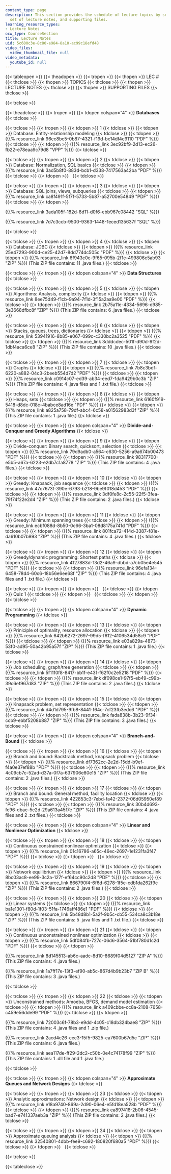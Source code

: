 ```yaml
---
content_type: page
description: This section provides the schedule of lecture topics by session, a complete
  set of lecture notes, and supporting files.
learning_resource_types:
- Lecture Notes
ocw_type: CourseSection
title: Lecture Notes
uid: 5c600c3e-8c80-e984-8a10-ac99c18efd48
video_files:
  video_thumbnail_file: null
video_metadata:
  youtube_id: null
---
```


{{< tableopen >}}
{{< theadopen >}}
{{< tropen >}}
{{< thopen >}}
LEC #
{{< thclose >}}
{{< thopen >}}
TOPICS
{{< thclose >}}
{{< thopen >}}
LECTURE NOTES
{{< thclose >}}
{{< thopen >}}
SUPPORTING FILES
{{< thclose >}}

{{< trclose >}}

{{< theadclose >}}
{{< tropen >}}
{{< tdopen colspan="4" >}}
**Databases**
{{< tdclose >}}

{{< trclose >}}
{{< tropen >}}
{{< tdopen >}}
1
{{< tdclose >}}
{{< tdopen >}}
Database: Entity-relationship modeling
{{< tdclose >}}
{{< tdopen >}}
({{% resource_link 96ec8bc5-0b87-4321-f19d-be14df4e9110 "PDF" %}})
{{< tdclose >}}
{{< tdopen >}}
({{% resource_link 3ec92bf9-2d13-ec26-fb22-e78eaa9c79d8 "VPP" %}})
{{< tdclose >}}

{{< trclose >}}
{{< tropen >}}
{{< tdopen >}}
2
{{< tdclose >}}
{{< tdopen >}}
Database: Normalization, SQL basics
{{< tdclose >}}
{{< tdopen >}}
({{% resource_link 3ad5b8f0-883d-bcb1-d338-7417563a42ba "PDF" %}})
{{< tdclose >}}
{{< tdopen >}}
 
{{< tdclose >}}

{{< trclose >}}
{{< tropen >}}
{{< tdopen >}}
3
{{< tdclose >}}
{{< tdopen >}}
Database: SQL joins, views, subqueries
{{< tdclose >}}
{{< tdopen >}}
({{% resource_link ca8f491f-5f7f-5733-5b87-a52700e54849 "PDF" %}})
{{< tdclose >}}
{{< tdopen >}}


({{% resource_link 3ada105f-182d-8d11-d0f6-ebb967c08442 "SQL" %}})

({{% resource_link 7d7c3ccb-9500-9363-1448-1eced135637f "SQL" %}})


{{< tdclose >}}

{{< trclose >}}
{{< tropen >}}
{{< tdopen >}}
4
{{< tdclose >}}
{{< tdopen >}}
Database: JDBC
{{< tdclose >}}
{{< tdopen >}}
({{% resource_link 25e47293-900d-ce25-42d7-8dd774dc505c "PDF" %}})
{{< tdclose >}}
{{< tdopen >}}
({{% resource_link 6f943c0c-9f65-095b-2f1e-499806c5ab93 "ZIP" %}}) (This ZIP file contains: 11 .java files.)
{{< tdclose >}}

{{< trclose >}}
{{< tropen >}}
{{< tdopen colspan="4" >}}
**Data Structures**
{{< tdclose >}}

{{< trclose >}}
{{< tropen >}}
{{< tdopen >}}
5
{{< tdclose >}}
{{< tdopen >}}
Algorithms: Analysis, complexity
{{< tdclose >}}
{{< tdopen >}}
({{% resource_link 8ee75d49-f1cb-9a94-7f1d-3f15a2aa9e00 "PDF" %}})
{{< tdclose >}}
{{< tdopen >}}
({{% resource_link 2b75a11e-4334-5696-d985-3e3668dfbc8f "ZIP" %}}) (This ZIP file contains: 6 .java files.)
{{< tdclose >}}

{{< trclose >}}
{{< tropen >}}
{{< tdopen >}}
6
{{< tdclose >}}
{{< tdopen >}}
Stacks, queues, trees, dictionaries
{{< tdclose >}}
{{< tdopen >}}
({{% resource_link 53941916-8b85-e067-099c-c330bc2a3525 "PDF" %}})
{{< tdclose >}}
{{< tdopen >}}
({{% resource_link 3dddcdec-501f-d90d-9f2d-1dbf4aca6ce8 "ZIP" %}}) (This ZIP file contains: 10 .java files.)
{{< tdclose >}}

{{< trclose >}}
{{< tropen >}}
{{< tdopen >}}
7
{{< tdclose >}}
{{< tdopen >}}
Graphs
{{< tdclose >}}
{{< tdopen >}}
({{% resource_link 7b8c3bdf-6220-a882-04c3-2beeb554d7d2 "PDF" %}})
{{< tdclose >}}
{{< tdopen >}}
({{% resource_link c0914c07-ed39-ab34-eed7-1da9429b0c3b "ZIP" %}}) (This ZIP file contains: 4 .java files and 1 .txt file.)
{{< tdclose >}}

{{< trclose >}}
{{< tropen >}}
{{< tdopen >}}
8
{{< tdclose >}}
{{< tdopen >}}
Heaps, sets
{{< tdclose >}}
{{< tdopen >}}
({{% resource_link 6160f919-5418-d8dc-018c-4babce8ad16e "PDF" %}})
{{< tdclose >}}
{{< tdopen >}}
({{% resource_link a825a758-79df-abc4-6c58-a01562983d3f "ZIP" %}}) (This ZIP file contains: 1 .java file.)
{{< tdclose >}}

{{< trclose >}}
{{< tropen >}}
{{< tdopen colspan="4" >}}
**Divide-and-Conquer and Greedy Algorithms**
{{< tdclose >}}

{{< trclose >}}
{{< tropen >}}
{{< tdopen >}}
9
{{< tdclose >}}
{{< tdopen >}}
Divide-conquer: Binary search, quicksort, selection
{{< tdclose >}}
{{< tdopen >}}
({{% resource_link 79d9adb0-a564-c630-5256-a9a674b00473 "PDF" %}})
{{< tdclose >}}
{{< tdopen >}}
({{% resource_link 98317700-e5b5-a67a-6223-e2db7c1a8778 "ZIP" %}}) (This ZIP file contains: 4 .java files.)
{{< tdclose >}}

{{< trclose >}}
{{< tropen >}}
{{< tdopen >}}
10
{{< tdclose >}}
{{< tdopen >}}
Greedy: Knapsack, job sequence
{{< tdclose >}}
{{< tdopen >}}
({{% resource_link 47c7673f-390e-6793-b218-9be9f018d453 "PDF" %}})
{{< tdclose >}}
{{< tdopen >}}
({{% resource_link 3df0fe8c-2c55-22f5-3fea-79f74f22e2d4 "ZIP" %}}) (This ZIP file contains: 2 .java files.)
{{< tdclose >}}

{{< trclose >}}
{{< tropen >}}
{{< tdopen >}}
11
{{< tdclose >}}
{{< tdopen >}}
Greedy: Minimum spanning trees
{{< tdclose >}}
{{< tdopen >}}
({{% resource_link ecbf088d-8b50-0c66-3ba1-08d8175a741d "PDF" %}})
{{< tdclose >}}
{{< tdopen >}}
({{% resource_link 801fca72-414d-3387-f81e-da610b07b993 "ZIP" %}}) (This ZIP file contains: 4 .java files.)
{{< tdclose >}}

{{< trclose >}}
{{< tropen >}}
{{< tdopen >}}
12
{{< tdclose >}}
{{< tdopen >}}
Greedy/dynamic programming: Shortest paths
{{< tdclose >}}
{{< tdopen >}}
({{% resource_link 4127883d-13d2-46a9-dbbd-a7cb05e4e545 "PDF" %}})
{{< tdclose >}}
{{< tdopen >}}
({{% resource_link 96efa134-6458-78d4-60c6-18b56e6ee68f "ZIP" %}}) (This ZIP file contains: 4 .java files and 1 .txt file.)
{{< tdclose >}}

{{< trclose >}}
{{< tropen >}}
{{< tdopen >}}
 
{{< tdclose >}}
{{< tdopen >}}
Quiz 1
{{< tdclose >}}
{{< tdopen >}}
 
{{< tdclose >}}
{{< tdopen >}}
 
{{< tdclose >}}

{{< trclose >}}
{{< tropen >}}
{{< tdopen colspan="4" >}}
**Dynamic Programming**
{{< tdclose >}}

{{< trclose >}}
{{< tropen >}}
{{< tdopen >}}
13
{{< tdclose >}}
{{< tdopen >}}
Priniciple of optimality, resource allocation
{{< tdclose >}}
{{< tdopen >}}
({{% resource_link 642b6272-2697-99d5-f612-4106534d58c9 "PDF" %}})
{{< tdclose >}}
{{< tdopen >}}
({{% resource_link e03a829a-4873-53f0-ad95-50a42b95a57f "ZIP" %}}) (This ZIP file contains: 1 .java file.)
{{< tdclose >}}

{{< trclose >}}
{{< tropen >}}
{{< tdopen >}}
14
{{< tdclose >}}
{{< tdopen >}}
Job scheduling, graph/tree generation
{{< tdclose >}}
{{< tdopen >}}
({{% resource_link 5f1110f8-8417-bb1f-e431-f62f0c2e5218 "PDF" %}})
{{< tdclose >}}
{{< tdopen >}}
({{% resource_link df098ce1-97f5-eb49-c99b-39c6ef967d83 "ZIP" %}}) (This ZIP file contains: 2 .java files.)
{{< tdclose >}}

{{< trclose >}}
{{< tropen >}}
{{< tdopen >}}
15
{{< tdclose >}}
{{< tdopen >}}
Knapsack problem, set representation
{{< tdclose >}}
{{< tdopen >}}
({{% resource_link d4d1d795-9fb8-8441-f64c-7cf23fb3edc6 "PDF" %}})
{{< tdclose >}}
{{< tdopen >}}
({{% resource_link fada838b-3b23-9f34-ccb9-ebbf5208b887 "ZIP" %}}) (This ZIP file contains: 3 .java files.)
{{< tdclose >}}

{{< trclose >}}
{{< tropen >}}
{{< tdopen colspan="4" >}}
**Branch-and-Bound**
{{< tdclose >}}

{{< trclose >}}
{{< tropen >}}
{{< tdopen >}}
16
{{< tdclose >}}
{{< tdopen >}}
Branch and bound: Backtrack method, knapsack problem
{{< tdclose >}}
{{< tdopen >}}
({{% resource_link df7362cc-2e2d-15dd-b9ef-f4a0e37ef88b "PDF" %}})
{{< tdclose >}}
{{< tdopen >}}
({{% resource_link 4c09cb7c-52ad-d37a-0f7a-637906e80e15 "ZIP" %}}) (This ZIP file contains: 2 .java files.)
{{< tdclose >}}

{{< trclose >}}
{{< tropen >}}
{{< tdopen >}}
17
{{< tdclose >}}
{{< tdopen >}}
Branch and bound: General method, facility location
{{< tdclose >}}
{{< tdopen >}}
({{% resource_link 422853c3-7ebd-fa42-2372-06d05950ef89 "PDF" %}})
{{< tdclose >}}
{{< tdopen >}}
({{% resource_link 30b4d693-fc96-dbac-5e2d-29a613a45f7e "ZIP" %}}) (This ZIP file contains: 4 .java files and 2 .txt files.)
{{< tdclose >}}

{{< trclose >}}
{{< tropen >}}
{{< tdopen colspan="4" >}}
**Linear and Nonlinear Optimization**
{{< tdclose >}}

{{< trclose >}}
{{< tropen >}}
{{< tdopen >}}
18
{{< tdclose >}}
{{< tdopen >}}
Continuous constrained nonlinear optimization
{{< tdclose >}}
{{< tdopen >}}
({{% resource_link 01c16786-a65c-46ec-2697-1e1231fa3f47 "PDF" %}})
{{< tdclose >}}
{{< tdopen >}}
 
{{< tdclose >}}

{{< trclose >}}
{{< tropen >}}
{{< tdopen >}}
19
{{< tdclose >}}
{{< tdopen >}}
Network equilibrium
{{< tdclose >}}
{{< tdopen >}}
({{% resource_link 8bc03ac8-ee99-3c2a-127f-ef64cc90c2d8 "PDF" %}})
{{< tdclose >}}
{{< tdopen >}}
({{% resource_link 866790f4-6f6d-6278-1f5e-cdb1da262f9c "ZIP" %}}) (This ZIP file contains: 2 .java files.)
{{< tdclose >}}

{{< trclose >}}
{{< tropen >}}
{{< tdopen >}}
20
{{< tdclose >}}
{{< tdopen >}}
Linear systems
{{< tdclose >}}
{{< tdopen >}}
({{% resource_link ba1e1301-f80d-1f03-51fa-1746aff486e1 "PDF" %}})
{{< tdclose >}}
{{< tdopen >}}
({{% resource_link 5b48d8b1-5a2f-9b5c-cb55-534ca8c3b18e "ZIP" %}}) (This ZIP file contains: 5 .java files and 1 .txt file.)
{{< tdclose >}}

{{< trclose >}}
{{< tropen >}}
{{< tdopen >}}
21
{{< tdclose >}}
{{< tdopen >}}
Continuous unconstrained nonlinear optimization
{{< tdclose >}}
{{< tdopen >}}
({{% resource_link 5df084fb-727c-06d6-3564-51bf780d1c2d "PDF" %}})
{{< tdclose >}}
{{< tdopen >}}


({{% resource_link 8d145513-ab6c-aadc-8d10-8689f04d5127 "ZIP A" %}}) (This ZIP file contains: 4 .java files.)

({{% resource_link 1a7ff17e-13f3-ef90-ab5c-867d4b9b23b7 "ZIP B" %}}) (This ZIP file contains: 3 .java files.)


{{< tdclose >}}

{{< trclose >}}
{{< tropen >}}
{{< tdopen >}}
22
{{< tdclose >}}
{{< tdopen >}}
Unconstrained methods: Amoeba, BFGS, demand model estimation
{{< tdclose >}}
{{< tdopen >}}
({{% resource_link a409cbbe-cc8a-2108-7658-c459e56dde99 "PDF" %}})
{{< tdclose >}}
{{< tdopen >}}


({{% resource_link 72003c6f-78b3-e9dd-4c05-c18db324bae8 "ZIP" %}}) (This ZIP file contains: 4 .java files and 1 .zip file.)

({{% resource_link 2acd4c26-cec3-15f5-9825-ca7600b67d5c "ZIP" %}}) (This ZIP file contains: 6 .java files.) 

({{% resource_link aea117de-ff29-2dc2-c50b-0e4c74178f99 "ZIP" %}}) (This ZIP file contains: 1 .dll file and 1 .java file.)


{{< tdclose >}}

{{< trclose >}}
{{< tropen >}}
{{< tdopen colspan="4" >}}
**Approximate Queues and Network Designs**
{{< tdclose >}}

{{< trclose >}}
{{< tropen >}}
{{< tdopen >}}
23
{{< tdclose >}}
{{< tdopen >}}
Analytic approximations: Network design
{{< tdclose >}}
{{< tdopen >}}
({{% resource_link e18a9740-869a-2d90-06e4-e5fd18ea528b "PDF" %}})
{{< tdclose >}}
{{< tdopen >}}
({{% resource_link ea897418-2b06-4545-bad7-e741337aeb3a "ZIP" %}}) (This ZIP file contains: 2 .java files.)
{{< tdclose >}}

{{< trclose >}}
{{< tropen >}}
{{< tdopen >}}
24
{{< tdclose >}}
{{< tdopen >}}
Approximate queuing analysis
{{< tdclose >}}
{{< tdopen >}}
({{% resource_link 32540801-4dbb-fee9-c692-180820f680a5 "PDF" %}})
{{< tdclose >}}
{{< tdopen >}}
 
{{< tdclose >}}

{{< trclose >}}

{{< tableclose >}}